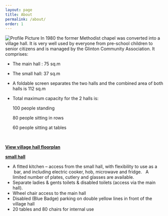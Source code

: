```yaml
---
layout: page
title: About
permalink: /about/
order: 1
---
```


<img src="{{ site.baseurl }}/photos/villagehall.jpg" title="Profile Picture" class="profile">
In 1980 the former Methodist chapel was converted into a village hall. It is very well used by everyone from pre-school children to senior citizens and is managed by the Glinton Community Association. 
It comprises:

* The main hall : 75 sq.m
* The small hall: 37 sq.m

* A foldable screen separates the two halls and the combined area of both halls is 112 sq.m

* Total maximum capacity for the 2 halls is:

	100  people standing

	80   people sitting in rows 
	
	60   people sitting at tables
			  


  

[**View village hall floorplan**](/photos/villagehalllayout.jpg.)

[**small hall**](/photos/SmallHall.jpg)

* A fitted kitchen – access from the small hall, with flexibility to use as a  bar, and including electric cooker, hob, microwave and fridge.   A limited number of plates, cutlery and glasses are available.
* Separate ladies & gents toilets & disabled toilets (access via the main hall).
* Wheel chair access to the main hall 
* Disabled (Blue Badge) parking on double yellow lines in front of the village hall
* 20  tables and 80  chairs for internal use



[centrarium]: https://github.com/bencentra/centrarium
[bencentra]: http://bencentra.com
[jekyll]: https://github.com/jekyll/jekyll
